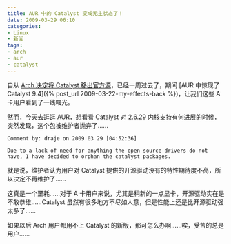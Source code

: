 ```yaml
---
title: AUR 中的 Catalyst 变成无主状态了！
date: 2009-03-29 06:10
categories:
- Linux
- 新闻
tags:
- arch
- aur
- catalyst
---
```


自从 [Arch 决定将 Catalyst
移出官方源](http://www.archlinux.org/news/439/)，已经一周过去了，期间
[AUR 中惊现了 Catalyst
9.4]({% post_url 2009-03-22-my-effects-back %})，让我们这些
A 卡用户看到了一线曙光。

然而，今天去逛逛 AUR，想看看 Catalyst 对 2.6.29
内核支持有何进展的时候，突然发现，这个包被维护者抛弃了……

    Comment by: draje on 2009 03 29 [04:52:36]

    Due to a lack of need for anything the open source drivers do not
    have, I have decided to orphan the catalyst packages.

就是说，维护者认为用户对 Catalyst
提供的开源驱动没有的特性期待度不高，所以决定不再维护了……

这真是一个噩耗……对于 A
卡用户来说，尤其是稍新的一点显卡，开源驱动实在是不敢恭维……Catalyst
虽然有很多地方不尽如人意，但是性能上还是比开源驱动强太多了……

如果以后 Arch 用户都用不上 Catalyst
的新版，那可怎么办啊……唉，受苦的总是用户……

